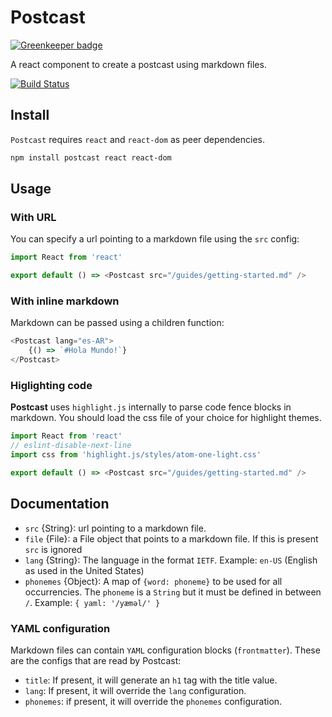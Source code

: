 # Postcast

[![Greenkeeper badge](https://badges.greenkeeper.io/postcast/postcast.svg)](https://greenkeeper.io/)

A react component to create a postcast using markdown files.

[![Build Status](https://travis-ci.org/postcast/postcast.svg?branch=master)](https://travis-ci.org/postcast/postcast)

## Install

`Postcast` requires `react` and `react-dom` as peer dependencies.

```bash
npm install postcast react react-dom
```

## Usage

### With URL

You can specify a url pointing to a markdown file using the `src` config:

```js
import React from 'react'

export default () => <Postcast src="/guides/getting-started.md" />

```

### With inline markdown

Markdown can be passed using a children function:

```js
<Postcast lang="es-AR">
    {() => `#Hola Mundo!`}
</Postcast>

```



### Higlighting code

**Postcast** uses `highlight.js` internally to parse code fence blocks in markdown. You should load the css file of your choice for highlight themes.

```js
import React from 'react'
// eslint-disable-next-line 
import css from 'highlight.js/styles/atom-one-light.css'

export default () => <Postcast src="/guides/getting-started.md" />

```

## Documentation

- `src` {String}: url pointing to a markdown file.
- `file` {File}: a File object that points to a markdown file. If this is present `src` is ignored
- `lang` {String}: The language in the format `IETF`. Example: `en-US` (English as used in the United States)
- `phonemes` {Object}: A map of `{word: phoneme}` to be used for all occurrencies. The `phoneme` is a `String` but it must be defined in between `/`. Example: `{ yaml: '/yæməl/' }`

### YAML configuration

Markdown files can contain `YAML` configuration blocks (`frontmatter`). These are the configs that are read by Postcast:

- `title`: If present, it will generate an `h1` tag with the title value.
- `lang`: If present, it will override the `lang` configuration.
- `phonemes`: if present, it will override the `phonemes` configuration.

